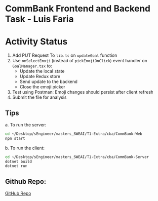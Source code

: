 # CommBank Frontend and Backend Task - Luis Faria

# Activity Status
1. Add PUT Request To `lib.ts` on `updateGoal` function 
2. Use `onSelectEmoji` (instead of `pickEmojiOnClick`) event handler on `GoalManager.tsx` to:
    - Update the local state
    - Update Redux store
    - Send update to the backend
    - Close the emoji picker
3. Test using Postman: Emoji changes should persist after client refresh
4. Submit the file for analysis

## Tips
a. To run the server:
```bash
cd ~/Desktop/sEngineer/masters_SWEAI/T1-Extra/cba/CommBank-Web
npm start
```
b. To run the client:
```bash
cd ~/Desktop/sEngineer/masters_SWEAI/T1-Extra/cba/CommBank-Server
dotnet build
dotnet run
```

## Github Repo:
[GitHub Repo](https://github.com/lfariabr/masters-swe-ai/tree/master/T1-Extra/cba/CommBank-Web)  
